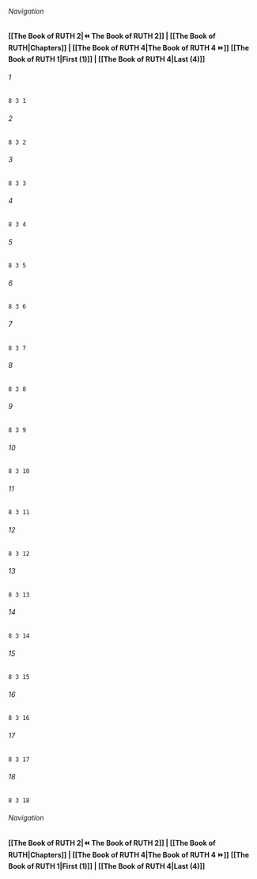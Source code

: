 
###### Navigation
**[[The Book of RUTH 2|⏪ The Book of RUTH 2]] | [[The Book of RUTH|Chapters]] | [[The Book of RUTH 4|The Book of RUTH 4 ⏩]]**
**[[The Book of RUTH 1|First (1)]] | [[The Book of RUTH 4|Last (4)]]**

###### 1
``` verse
8 3 1 
```
###### 2
``` verse
8 3 2 
```
###### 3
``` verse
8 3 3 
```
###### 4
``` verse
8 3 4 
```
###### 5
``` verse
8 3 5 
```
###### 6
``` verse
8 3 6 
```
###### 7
``` verse
8 3 7 
```
###### 8
``` verse
8 3 8 
```
###### 9
``` verse
8 3 9 
```
###### 10
``` verse
8 3 10 
```
###### 11
``` verse
8 3 11 
```
###### 12
``` verse
8 3 12 
```
###### 13
``` verse
8 3 13 
```
###### 14
``` verse
8 3 14 
```
###### 15
``` verse
8 3 15 
```
###### 16
``` verse
8 3 16 
```
###### 17
``` verse
8 3 17 
```
###### 18
``` verse
8 3 18 
```

###### Navigation
**[[The Book of RUTH 2|⏪ The Book of RUTH 2]] | [[The Book of RUTH|Chapters]] | [[The Book of RUTH 4|The Book of RUTH 4 ⏩]]**
**[[The Book of RUTH 1|First (1)]] | [[The Book of RUTH 4|Last (4)]]**

